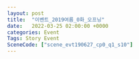 ```yaml
---
layout: post
title:  "이벤트_2019여름_0화_오프닝"
date:   2022-03-25 02:00:00 +0000
categories: Event
Tags: Story Event
SceneCode: ["scene_evt190627_cp0_q1_s10"]
---
```

